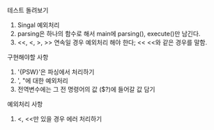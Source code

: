 
테스트 돌려보기
1. Singal 예외처리
2. parsing은 하나의 함수로 해서 main에 parsing(), execute()만 남긴다.
3. <<, <, >, >> 연속일 경우 예외처리 해야 한다; << <<와 같은 경우를 말함.

구현해야할 사항
1. '{PSW}'은 파싱에서 처리하기
2. ', "에 대한 예외처리
3. 전역변수에는 그 전 명령어의 값 ($?)에 들어갈 값 담기

예외처리 사항
1. <, <<만 있을 경우 에러 처리하기